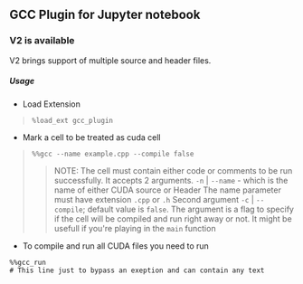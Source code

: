 ## GCC Plugin for Jupyter notebook

### V2 is available

V2 brings support of multiple source and header files.

##### Usage

- Load Extension
> `%load_ext gcc_plugin`

- Mark a cell to be treated as cuda cell
> `%%gcc --name example.cpp --compile false`
>> NOTE: The cell must contain either code or comments to be run successfully. 
>> It accepts 2 arguments. `-n` | `--name`  - which is the name of either CUDA source or Header
>> The name parameter must have extension `.cpp` or `.h`
>> Second argument `-c` | `--compile`; default value is `false`. The argument is a flag to specify
>> if the cell will be compiled and run right away or not. It might be usefull if you're playing in
>> the `main` function

- To compile and run all CUDA files you need to run
```
%%gcc_run
# This line just to bypass an exeption and can contain any text
```
